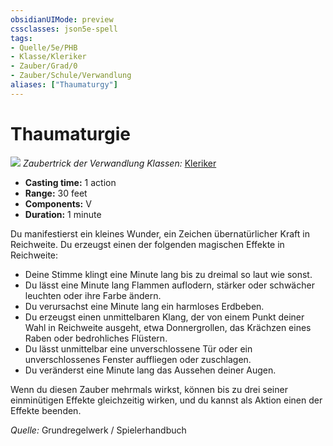 ```yaml
---
obsidianUIMode: preview
cssclasses: json5e-spell
tags:
- Quelle/5e/PHB
- Klasse/Kleriker
- Zauber/Grad/0
- Zauber/Schule/Verwandlung
aliases: ["Thaumaturgy"]
---
```

# Thaumaturgie
![](../../../99%20-%20Setup/Files/Bildersammlung/Symbolik/Verwandlungszauber.webp#token)
*Zaubertrick der Verwandlung*
*Klassen:* [Kleriker](../Charakteroptionen/Klassen/Kleriker.md)

- **Casting time:** 1 action
- **Range:** 30 feet
- **Components:** V
- **Duration:** 1 minute

Du manifestierst ein kleines Wunder, ein Zeichen übernatürlicher Kraft in Reichweite. Du erzeugst einen der folgenden magischen Effekte in Reichweite:

- Deine Stimme klingt eine Minute lang bis zu dreimal so laut wie sonst. 
- Du lässt eine Minute lang Flammen auflodern, stärker oder schwächer leuchten oder ihre Farbe ändern. 
- Du verursachst eine Minute lang ein harmloses Erdbeben.
- Du erzeugst einen unmittelbaren Klang, der von einem Punkt deiner Wahl in Reichweite ausgeht, etwa Donnergrollen, das Krächzen eines Raben oder bedrohliches Flüstern. 
- Du lässt unmittelbar eine unverschlossene Tür oder ein unverschlossenes Fenster auffliegen oder zuschlagen. 
- Du veränderst eine Minute lang das Aussehen deiner Augen.

Wenn du diesen Zauber mehrmals wirkst, können bis zu drei seiner einminütigen Effekte gleichzeitig wirken, und du kannst als Aktion einen der Effekte beenden.

 *Quelle:* Grundregelwerk / Spielerhandbuch